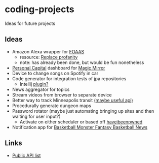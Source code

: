 # coding-projects
Ideas for future projects

## Ideas
- Amazon Alexa wrapper for [FOAAS](https://www.foaas.com/)
    - resource: [Replace profanity](https://mashable.com/2018/04/19/amazon-alexa-skill-blueprints-potty-mouth/)
    - note: has already been done, but would be fun nonetheless
- [Personal Capital](https://github.com/haochi/personalcapital) dashboard for [Magic Mirror](https://github.com/MichMich/MagicMirror)
- Device to change songs on Spotify in car
- Code generator for integration tests of jpa repositories
    - Intellij [plugin?](https://www.jetbrains.org/intellij/sdk/docs/basics/getting_started/creating_plugin_project.html)
- News aggregator for topics
- Stream videos from browser to separate device
- Better way to track Minneapolis transit [(maybe useful api)](https://svc.metrotransit.org/nextrip)
- Procedurally generate dungeon maps
- Password rotator (maybe just automating bringing up sites and then waiting for user input?)
    - Activate on either scheduler or based off [haveibeenpwned](https://haveibeenpwned.com/API/v3)
- Notification app for [Basketball Monster Fantasy Basketball News](https://basketballmonster.com/playernews.aspx)

## Links
- [Public API list](https://github.com/public-apis/public-apis)
